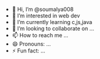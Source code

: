 - 👋 Hi, I’m @soumalya008
- 👀 I’m interested in web dev
- 🌱 I’m currently learning c,js,java
- 💞️ I’m looking to collaborate on ...
- 📫 How to reach me ...
- 😄 Pronouns: ...
- ⚡ Fun fact: ...

<!---
soumalya008/soumalya008 is a ✨ special ✨ repository because its `README.md` (this file) appears on your GitHub profile.
You can click the Preview link to take a look at your changes.
--->
